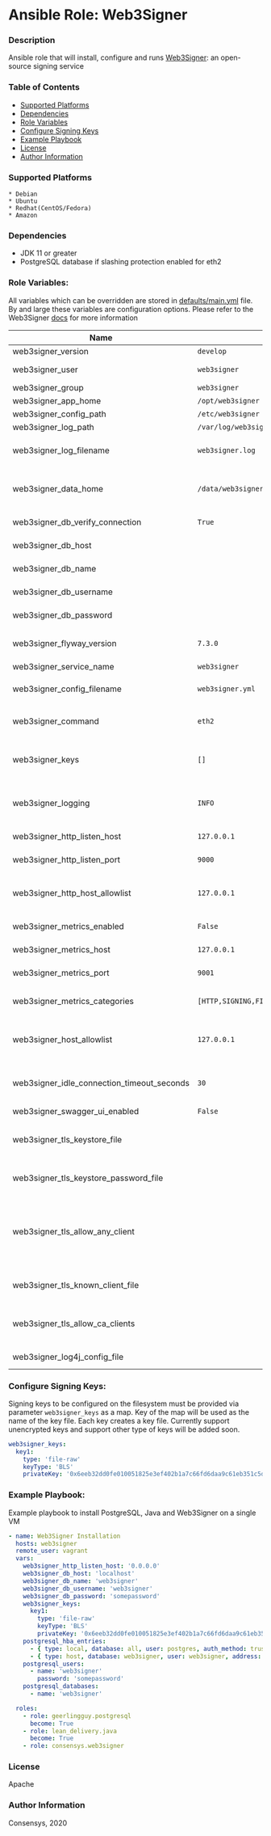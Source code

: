 # Ansible Role: Web3Signer 

### Description
Ansible role that will install, configure and runs [Web3Signer](https://docs.web3signer.consensys.net/): an open-source signing service

### Table of Contents
  - [Supported Platforms](#supported-platforms)
  - [Dependencies](#dependencies)
  - [Role Variables](#role-variables)
  - [Configure Signing Keys](#configure-signing-keys)
  - [Example Playbook](#example-playbook)
  - [License](#license)
  - [Author Information](#author-information)

### Supported Platforms
```
* Debian
* Ubuntu
* Redhat(CentOS/Fedora)
* Amazon
```

### Dependencies

* JDK 11 or greater
* PostgreSQL database if slashing protection enabled for eth2


### Role Variables:

All variables which can be overridden are stored in [defaults/main.yml](defaults/main.yml) file. 
By and large these variables are configuration options. 
Please refer to the Web3Signer [docs](https://docs.web3signer.consensys.net/en/latest/Reference/CLI/CLI-Syntax/) for more information

| Name                             | Default Value | Description                        |
| -------------------------------- | ------------- | -----------------------------------|
| web3signer_version               | `develop`      | Version to install                 |
| web3signer_user                  | `web3signer`    | OS user to create and run web3signer |
| web3signer_group                 | `web3signer`    | OS group |
| web3signer_app_home              | `/opt/web3signer` | App install location |
| web3signer_config_path           | `/etc/web3signer` | Config file location |
| web3signer_log_path              | `/var/log/web3signer` | Log file location |
| web3signer_log_filename          | `web3signer.log` | Log file name. Location will be web3signer_log_path |
| web3signer_data_home             | `/data/web3signer` | Location to store any persistent data. Keys stored in a sub folder keys |
| web3signer_db_verify_connection  | `True`           | Enables checking database available |
| web3signer_db_host               |                | PostgreSQL database instance host |
| web3signer_db_name               |                | PostgreSQL database name |
| web3signer_db_username           |                | PostgreSQL database user |
| web3signer_db_password           |                | PostgreSQL database user password |
| web3signer_flyway_version        | `7.3.0`          | Flyway CLI version to download for flyway migration |
| web3signer_service_name          | `web3signer`     | Systemd service name |
| web3signer_config_filename       | `web3signer.yml` | Configuration file name. Location will be `web3signer_config_path`|
| web3signer_command               | `eth2`           | Web3signer command. Supported `eth1`,`eth2`,`filecoin` |
| web3signer_keys                  | `[]`               | Specify keys to configure. Please see notes below for more details|
| web3signer_logging               | `INFO`           | Logging verbosity levels: OFF, FATAL, WARN, INFO,DEBUG, TRACE, ALL|
| web3signer_http_listen_host      | `127.0.0.1`       | Host for HTTP to listen on |
| web3signer_http_listen_port      | `9000`            | Port for HTTP to listen on |
| web3signer_http_host_allowlist   | `127.0.0.1`        | Comma separated list of hostnames to allow for http access, or * to accept any host |
| web3signer_metrics_enabled       | `False`           | Set to start the metrics exporter |
| web3signer_metrics_host          | `127.0.0.1`       | Host for the metrics exporter to listen on |
| web3signer_metrics_port          | `9001`            | Port for the metrics exporter to listen on |
| web3signer_metrics_categories    | `[HTTP,SIGNING,FILECOIN,JVM,PROCESS,ETH2_SLASHING_PROTECTION]` | Comma separated list of categories to track metrics for |
| web3signer_host_allowlist        | `127.0.0.1`       | Comma separated list of hostnames to allow for metrics access, or * to accept any host |
| web3signer_idle_connection_timeout_seconds | `30`    | Number of seconds after which an idle connection will be terminated |
| web3signer_swagger_ui_enabled    | `False`           | Enable swagger UI |
| web3signer_tls_keystore_file     |                   | Path to a PKCS#12 formatted keystore used to enable TLS on inbound connections |
| web3signer_tls_keystore_password_file |              | Path to a file containing the password used to decrypt the keystore |
| web3signer_tls_allow_any_client  |                   | If defined, any client may connect, regardless of presented certificate. This cannot be set if either a whitelist or CA clients have been enabled |
| web3signer_tls_known_client_file |                   | Path to a file containing the fingerprints of authorized clients |
| web3signer_tls_allow_ca_clients  |                   | If defined, allows clients authorized by the CA to connect to EthSigner |
| web3signer_log4j_config_file     |                   | Custom log4j configuration file |                              

### Configure Signing Keys:

Signing keys to be configured on the filesystem must be provided via parameter `web3signer_keys` as a map. Key of the map will be used as the name
of the key file. Each key creates a key file. Currently support unencrypted keys and support other type of keys will be added soon.
```yaml
web3signer_keys:
  key1:
    type: 'file-raw'
    keyType: 'BLS'
    privateKey: '0x6eeb32dd0fe010051825e3ef402b1a7c66fd6daa9c61eb351c5d760684de8e6a'
```

### Example Playbook:

Example playbook to install PostgreSQL, Java and Web3Signer on a single VM

```yaml
- name: Web3Signer Installation
  hosts: web3signer
  remote_user: vagrant
  vars:
    web3signer_http_listen_host: '0.0.0.0'
    web3signer_db_host: 'localhost'
    web3signer_db_name: 'web3signer'
    web3signer_db_username: 'web3signer'
    web3signer_db_password: 'somepassword'
    web3signer_keys:
      key1:
        type: 'file-raw'
        keyType: 'BLS'
        privateKey: '0x6eeb32dd0fe010051825e3ef402b1a7c66fd6daa9c61eb351c5d760684de8e6a'
    postgresql_hba_entries:
      - { type: local, database: all, user: postgres, auth_method: trust }
      - { type: host, database: web3signer, user: web3signer, address: localhost, auth_method: password }
    postgresql_users:
      - name: 'web3signer'
        password: 'somepassword'
    postgresql_databases:
      - name: 'web3signer'

  roles:
    - role: geerlingguy.postgresql
      become: True
    - role: lean_delivery.java
      become: True
    - role: consensys.web3signer
```

### License

Apache


### Author Information

Consensys, 2020